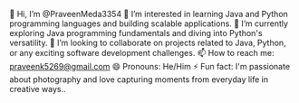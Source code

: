 👋 Hi, I’m @PraveenMeda3354
👀 I’m interested in learning Java and Python programming languages and building scalable applications.
🌱 I’m currently exploring Java programming fundamentals and diving into Python's versatility.
💞️ I’m looking to collaborate on projects related to Java, Python, or any exciting software development challenges.
📫 How to reach me: praveenk5269@gmail.com
😄 Pronouns: He/Him
⚡ Fun fact: I'm passionate about photography and love capturing moments from everyday life in creative ways..

<!---
PraveenMeda3354/PraveenMeda3354 is a ✨ special ✨ repository because its `README.md` (this file) appears on your GitHub profile.
You can click the Preview link to take a look at your changes.
--->
